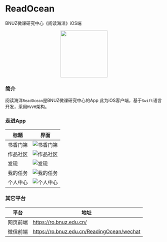 # ReadOcean
BNUZ微课研究中心《阅读海洋》iOS端

<div align=center><img width="150" height="150" src="https://upload-images.jianshu.io/upload_images/24889239-6574f44fb21b483f.png?imageMogr2/auto-orient/strip%7CimageView2/2/w/1240"/></div>



### 简介

阅读海洋`ReadOcean`是BNUZ微课研究中心的App
此为iOS客户端，基于`Swift`语言开发，采用`MVVM`架构。

### 走进App

 标题|界面
|----------------------------------------------|---------------------------------------------------|
书香门第    |![书香门第](https://upload-images.jianshu.io/upload_images/24889239-66e12e907e0e49fa.gif?imageMogr2/auto-orient/strip)
作品社区    |![作品社区](https://upload-images.jianshu.io/upload_images/24889239-2670bb6bab653ee8.gif?imageMogr2/auto-orient/strip)
发现       |![发现](https://upload-images.jianshu.io/upload_images/24889239-8748100a1967457a.gif?imageMogr2/auto-orient/strip)
我的任务    |![我的任务](https://upload-images.jianshu.io/upload_images/24889239-3c58b3aed9c262e7.png?imageMogr2/auto-orient/strip%7CimageView2/2/w/1240)
个人中心    |![个人中心](https://upload-images.jianshu.io/upload_images/24889239-0bcde8de8d726bdd.png?imageMogr2/auto-orient/strip%7CimageView2/2/w/1240)
 
### 其它平台
平台|地址
-|-
网页前端|      https://ro.bnuz.edu.cn/
微信前端|      https://ro.bnuz.edu.cn/ReadingOcean/wechat
